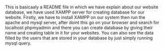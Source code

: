 This is basicaaly a README file in which we have explain about our website database, we have used XAMPP server for creating database for our website. Firstly, we have to install XAMPP on our system then run the apache and mysql server, after doint this go on your browser and search for localhost phpmyadmin and there you can create database by giving their name and creating table in it for your websites. You can also see the data filled by the users that are stored in your database by just simply running mysql query.
